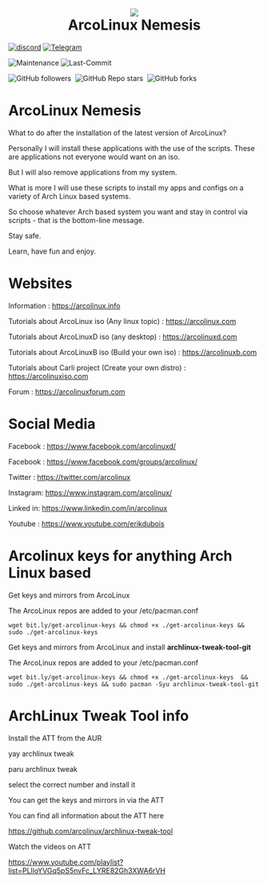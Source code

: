 <h1 align="center">
 <img src="https://github.com/erikdubois/arcolinux-nemesis/blob/master/Personal/settings/arcolinux.png">
  <br />
   ArcoLinux Nemesis
</h1>
<a href="https://discord.gg/stBhS4taje" target="_blank" rel="noopener noreferrer"><img src="https://img.shields.io/discord/1068192254365282405?logo=discord&label=discord" alt="discord"/></a>
<a href="https://t.me/arcolinux_d_b" target="_blank" rel="noopener noreferrer"><img alt="Telegram" src="https://img.shields.io/badge/telegram-chat-blue?logo=telegram"></a>


![Maintenance](https://img.shields.io/maintenance/yes/2024?style=for-the-badge)
![Last-Commit](https://img.shields.io/github/last-commit/erikdubois/arcolinux-nemesis?style=for-the-badge)

<img alt="GitHub followers" src="https://img.shields.io/github/followers/erikdubois?style=flat">&nbsp;&nbsp;<img alt="GitHub Repo stars" src="https://img.shields.io/github/stars/erikdubois/arcolinux-nemesis">&nbsp;&nbsp;<img alt="GitHub forks" src="https://img.shields.io/github/forks/erikdubois/arcolinux-nemesis">




# ArcoLinux Nemesis

What to do after the installation of the latest version of ArcoLinux?

Personally I will install these applications with the use of the scripts.
These are applications not everyone would want on an iso.

But I will also remove applications from my system.

What is more I will use these scripts to install my apps and configs on a variety of Arch Linux based systems.

So choose whatever Arch based system you want and stay in control via scripts - that is the bottom-line message.

Stay safe. 

Learn, have fun and enjoy.


# Websites

Information : https://arcolinux.info

Tutorials about ArcoLinux iso (Any linux topic) : https://arcolinux.com

Tutorials about ArcoLinuxD iso (any desktop) : https://arcolinuxd.com

Tutorials about ArcoLinuxB iso (Build your own iso) : https://arcolinuxb.com

Tutorials about Carli project (Create your own distro) : https://arcolinuxiso.com

Forum : https://arcolinuxforum.com


# Social Media

Facebook : https://www.facebook.com/arcolinuxd/

Facebook : https://www.facebook.com/groups/arcolinux/

Twitter  : https://twitter.com/arcolinux

Instagram: https://www.instagram.com/arcolinux/

Linked in: https://www.linkedin.com/in/arcolinux

Youtube  : https://www.youtube.com/erikdubois


# Arcolinux keys for anything Arch Linux based


Get keys and mirrors from ArcoLinux

The ArcoLinux repos are added to your /etc/pacman.conf


`wget bit.ly/get-arcolinux-keys && chmod +x ./get-arcolinux-keys && sudo ./get-arcolinux-keys`


Get keys and mirrors from ArcoLinux and install <b>archlinux-tweak-tool-git</b>

The ArcoLinux repos are added to your /etc/pacman.conf


`wget bit.ly/get-arcolinux-keys && chmod +x ./get-arcolinux-keys  && sudo ./get-arcolinux-keys && sudo pacman -Syu archlinux-tweak-tool-git`


# ArchLinux Tweak Tool info

Install the ATT from the AUR

yay archlinux tweak

paru archlinux tweak

select the correct number and install it

You can get the keys and mirrors in via the ATT

You can find all information about the ATT here

https://github.com/arcolinux/archlinux-tweak-tool


Watch the videos on ATT

https://www.youtube.com/playlist?list=PLlloYVGq5pS5nvFc_LYRE82Gh3XWA6rVH
